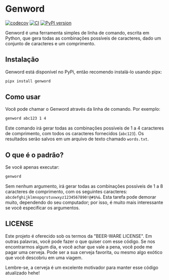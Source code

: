 # Genword

[![codecov](https://codecov.io/gh/henriquesebastiao/genword/graph/badge.svg?token=1l33SfJIyG)](https://codecov.io/gh/henriquesebastiao/genword)
[![CI](https://github.com/henriquesebastiao/genword/actions/workflows/ci.yml/badge.svg)](https://github.com/henriquesebastiao/genword/actions/workflows/ci.yml)
[![PyPI version](https://badge.fury.io/py/genword.svg)](https://badge.fury.io/py/genword)

Genword é uma ferramenta simples de linha de comando, escrita em Python, que gera todas as combinações possíveis de caracteres, dado um conjunto de caracteres e um comprimento.
## Instalação

Genword está disponível no PyPi, então recomendo instalá-lo usando pipx:

```bash
pipx install genword
```

## Como usar

Você pode chamar o Genword através da linha de comando. Por exemplo:

```bash
genword abc123 1 4
```

Este comando irá gerar todas as combinações possíveis de 1 a 4 caracteres de comprimento, com todos os caracteres fornecidos (`abc123`). Os resultados serão salvos em um arquivo de texto chamado `words.txt`.

## O que é o padrão?

Se você apenas executar:

```bash
genword
```

Sem nenhum argumento, irá gerar todas as combinações possíveis de 1 a 8 caracteres de comprimento, com os seguintes caracteres: `abcdefghijklmnopqrstuvwxyz1234567890!@#$%&`. Esta tarefa pode demorar muito, dependendo do seu computador; por isso, é muito mais interessante se você especificar os argumentos.

## LICENSE

Este projeto é oferecido sob os termos da "BEER-WARE LICENSE". Em outras palavras, você pode fazer o que quiser com esse código. Se nos encontrarmos algum dia, e você achar que vale a pena, você pode me pagar uma cerveja. Pode ser a sua cerveja favorita, ou mesmo algo exótico que você descobriu em uma viagem.

Lembre-se, a cerveja é um excelente motivador para manter esse código atualizado hehe!